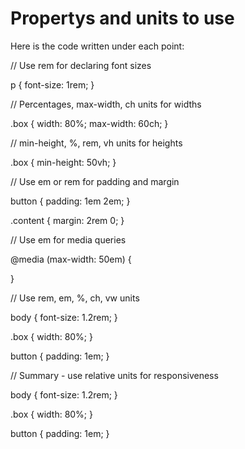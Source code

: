 # Propertys and units to use 

Here is the code written under each point:

// Use rem for declaring font sizes

p {
  font-size: 1rem; 
}

// Percentages, max-width, ch units for widths 

.box {
  width: 80%;
  max-width: 60ch;
}

// min-height, %, rem, vh units for heights

.box {
  min-height: 50vh; 
}

// Use em or rem for padding and margin

button {
  padding: 1em 2em;
}

.content {
  margin: 2rem 0;
}

// Use em for media queries

@media (max-width: 50em) {
  
}

// Use rem, em, %, ch, vw units 

body {
  font-size: 1.2rem;
} 

.box {
  width: 80%; 
}

button {
  padding: 1em; 
}

// Summary - use relative units for responsiveness

body {
  font-size: 1.2rem; 
}

.box {
  width: 80%;
}

button {
  padding: 1em;
}
